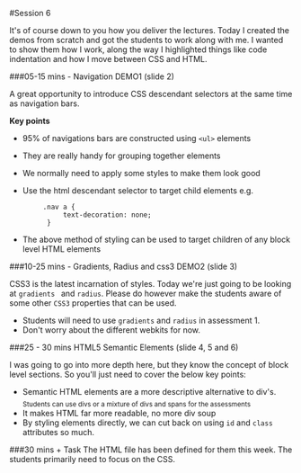 #Session 6 

It's of course down to you how you deliver the lectures. Today I created the demos from scratch and got the students to work along with me. I wanted to show them how I work, along the way I highlighted things like code indentation and how I move between CSS and HTML.

###05-15 mins - Navigation DEMO1 (slide 2)

A great opportunity to introduce CSS descendant selectors at the same time as navigation bars.  

**Key points**

* 95% of navigations bars are constructed using `<ul>` elements
* They are really handy for grouping together elements 
* We normally need to apply some styles to make them look good
* Use the html descendant selector to target child  elements e.g.
          
           .nav a {
				text-decoration: none;
			} 
			
			
* The above method of styling can be used to target children of any block level HTML elements
 

###10-25 mins -  Gradients, Radius and css3 DEMO2 (slide 3)

CSS3 is the latest incarnation of styles. Today we're just going to be looking at `gradients ` and `radius`. Please do however make the students aware of some other `CSS3` properties that can be used.

* Students will need to use `gradients` and `radius` in assessment 1. 
* Don't worry about the different webkits for now. 



###25 - 30 mins HTML5 Semantic Elements (slide 4, 5 and 6)

I was going to go into more depth here, but they know the concept of block level sections. So you'll just need to cover the below key points:
		
* Semantic HTML elements are a more descriptive alternative to div's.   
  <sub>Students can use divs or a mixture of divs and spans for the     assessments</sub>
*  It makes  HTML far more readable, no more div soup
*  By styling elements directly, we can cut back on using `id` and `class` attributes so much.


###30 mins + Task 
The HTML file has been defined for them this week. The students primarily need to focus on the CSS. 





	


